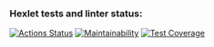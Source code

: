 ### Hexlet tests and linter status:
[![Actions Status](https://github.com/Lunycat/java-project-78/actions/workflows/hexlet-check.yml/badge.svg)](https://github.com/Lunycat/java-project-78/actions)
[![Maintainability](https://api.codeclimate.com/v1/badges/b424b5d9541be7f43429/maintainability)](https://codeclimate.com/github/Lunycat/java-project-78/maintainability)
[![Test Coverage](https://api.codeclimate.com/v1/badges/b424b5d9541be7f43429/test_coverage)](https://codeclimate.com/github/Lunycat/java-project-78/test_coverage)
